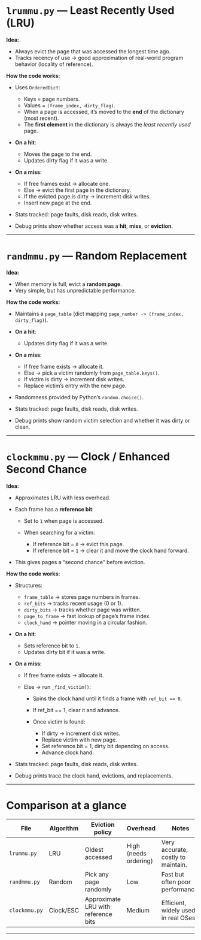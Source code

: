 # `lrummu.py` — **Least Recently Used (LRU)**

**Idea:**

* Always evict the page that was accessed the longest time ago.
* Tracks recency of use → good approximation of real-world program behavior (locality of reference).

**How the code works:**

* Uses `OrderedDict`:

  * Keys = page numbers.
  * Values = `(frame_index, dirty_flag)`.
  * When a page is accessed, it’s moved to the **end** of the dictionary (most recent).
  * The **first element** in the dictionary is always the *least recently used* page.
* **On a hit**:

  * Moves the page to the end.
  * Updates dirty flag if it was a write.
* **On a miss**:

  * If free frames exist → allocate one.
  * Else → evict the first page in the dictionary.
  * If the evicted page is dirty → increment disk writes.
  * Insert new page at the end.
* Stats tracked: page faults, disk reads, disk writes.
* Debug prints show whether access was a **hit**, **miss**, or **eviction**.

---

# `randmmu.py` — **Random Replacement**

**Idea:**

* When memory is full, evict a **random page**.
* Very simple, but has unpredictable performance.

**How the code works:**

* Maintains a `page_table` (dict mapping `page_number -> (frame_index, dirty_flag)`).
* **On a hit**:

  * Updates dirty flag if it was a write.
* **On a miss**:

  * If free frame exists → allocate it.
  * Else → pick a victim randomly from `page_table.keys()`.
  * If victim is dirty → increment disk writes.
  * Replace victim’s entry with the new page.
* Randomness provided by Python’s `random.choice()`.
* Stats tracked: page faults, disk reads, disk writes.
* Debug prints show random victim selection and whether it was dirty or clean.

---

# `clockmmu.py` — **Clock / Enhanced Second Chance**

**Idea:**

* Approximates LRU with less overhead.
* Each frame has a **reference bit**:

  * Set to `1` when page is accessed.
  * When searching for a victim:

    * If reference bit = `0` → evict this page.
    * If reference bit = `1` → clear it and move the clock hand forward.
* This gives pages a “second chance” before eviction.

**How the code works:**

* Structures:

  * `frame_table` → stores page numbers in frames.
  * `ref_bits` → tracks recent usage (0 or 1).
  * `dirty_bits` → tracks whether page was written.
  * `page_to_frame` → fast lookup of page’s frame index.
  * `clock_hand` → pointer moving in a circular fashion.
* **On a hit**:

  * Sets reference bit to `1`.
  * Updates dirty bit if it was a write.
* **On a miss**:

  * If free frame exists → allocate it.
  * Else → run `_find_victim()`:

    * Spins the clock hand until it finds a frame with `ref_bit == 0`.
    * If ref\_bit == 1, clear it and advance.
    * Once victim is found:

      * If dirty → increment disk writes.
      * Replace victim with new page.
      * Set reference bit = 1, dirty bit depending on access.
      * Advance clock hand.
* Stats tracked: page faults, disk reads, disk writes.
* Debug prints trace the clock hand, evictions, and replacements.

---

# Comparison at a glance

| File          | Algorithm | Eviction policy                     | Overhead              | Notes                                |
| ------------- | --------- | ----------------------------------- | --------------------- | ------------------------------------ |
| `lrummu.py`   | LRU       | Oldest accessed                     | High (needs ordering) | Very accurate, costly to maintain.   |
| `randmmu.py`  | Random    | Pick any page randomly              | Low                   | Fast but often poor performance.     |
| `clockmmu.py` | Clock/ESC | Approximate LRU with reference bits | Medium                | Efficient, widely used in real OSes. |

---